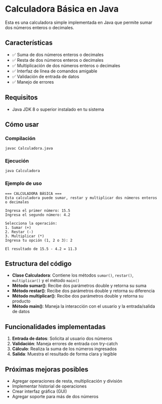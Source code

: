 # Calculadora Básica en Java

Esta es una calculadora simple implementada en Java que permite sumar dos números enteros o decimales.

## Características

- ✅ Suma de dos números enteros o decimales
- ✅ Resta de dos números enteros o decimales
- ✅ Multiplicación de dos números enteros o decimales
- ✅ Interfaz de línea de comandos amigable
- ✅ Validación de entrada de datos
- ✅ Manejo de errores

## Requisitos

- Java JDK 8 o superior instalado en tu sistema

## Cómo usar

### Compilación
```bash
javac Calculadora.java
```

### Ejecución
```bash
java Calculadora
```

### Ejemplo de uso
```
=== CALCULADORA BÁSICA ===
Esta calculadora puede sumar, restar y multiplicar dos números enteros o decimales

Ingresa el primer número: 15.5
Ingresa el segundo número: 4.2

Selecciona la operación:
1. Sumar (+)
2. Restar (-)
3. Multiplicar (*)
Ingresa tu opción (1, 2 o 3): 2

El resultado de 15.5 - 4.2 = 11.3
```

## Estructura del código

- **Clase Calculadora**: Contiene los métodos `sumar()`, `restar()`, `multiplicar()` y el método `main()`
- **Método sumar()**: Recibe dos parámetros double y retorna su suma
- **Método restar()**: Recibe dos parámetros double y retorna su diferencia
- **Método multiplicar()**: Recibe dos parámetros double y retorna su producto
- **Método main()**: Maneja la interacción con el usuario y la entrada/salida de datos

## Funcionalidades implementadas

1. **Entrada de datos**: Solicita al usuario dos números
2. **Validación**: Maneja errores de entrada con try-catch
3. **Cálculo**: Realiza la suma de los números ingresados
4. **Salida**: Muestra el resultado de forma clara y legible

## Próximas mejoras posibles

- Agregar operaciones de resta, multiplicación y división
- Implementar historial de operaciones
- Crear interfaz gráfica (GUI)
- Agregar soporte para más de dos números
